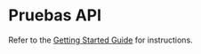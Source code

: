 # Pruebas API

Refer to the [Getting Started Guide](https://github.com/karatelabs/karate/wiki/Get-Started:-Maven-and-Gradle#github-template) for instructions.
